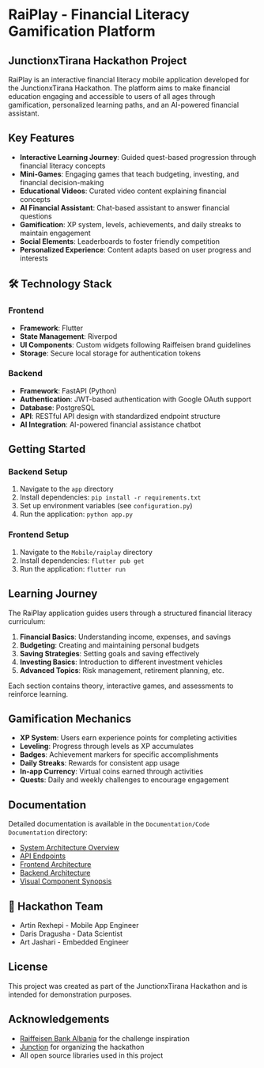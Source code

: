 # RaiPlay - Financial Literacy Gamification Platform



## JunctionxTirana Hackathon Project 

RaiPlay is an interactive financial literacy mobile application developed for the JunctionxTirana Hackathon. The platform aims to make financial education engaging and accessible to users of all ages through gamification, personalized learning paths, and an AI-powered financial assistant.

## Key Features

- **Interactive Learning Journey**: Guided quest-based progression through financial literacy concepts
- **Mini-Games**: Engaging games that teach budgeting, investing, and financial decision-making
- **Educational Videos**: Curated video content explaining financial concepts
- **AI Financial Assistant**: Chat-based assistant to answer financial questions
- **Gamification**: XP system, levels, achievements, and daily streaks to maintain engagement
- **Social Elements**: Leaderboards to foster friendly competition
- **Personalized Experience**: Content adapts based on user progress and interests

## 🛠️ Technology Stack

### Frontend
- **Framework**: Flutter
- **State Management**: Riverpod
- **UI Components**: Custom widgets following Raiffeisen brand guidelines
- **Storage**: Secure local storage for authentication tokens

### Backend
- **Framework**: FastAPI (Python)
- **Authentication**: JWT-based authentication with Google OAuth support
- **Database**: PostgreSQL
- **API**: RESTful API design with standardized endpoint structure
- **AI Integration**: AI-powered financial assistance chatbot


## Getting Started

### Backend Setup
1. Navigate to the `app` directory
2. Install dependencies: `pip install -r requirements.txt`
3. Set up environment variables (see `configuration.py`)
4. Run the application: `python app.py`

### Frontend Setup
1. Navigate to the `Mobile/raiplay` directory
2. Install dependencies: `flutter pub get`
3. Run the application: `flutter run`

##  Learning Journey

The RaiPlay application guides users through a structured financial literacy curriculum:

1. **Financial Basics**: Understanding income, expenses, and savings
2. **Budgeting**: Creating and maintaining personal budgets
3. **Saving Strategies**: Setting goals and saving effectively
4. **Investing Basics**: Introduction to different investment vehicles
5. **Advanced Topics**: Risk management, retirement planning, etc.

Each section contains theory, interactive games, and assessments to reinforce learning.

##  Gamification Mechanics

- **XP System**: Users earn experience points for completing activities
- **Leveling**: Progress through levels as XP accumulates
- **Badges**: Achievement markers for specific accomplishments
- **Daily Streaks**: Rewards for consistent app usage
- **In-app Currency**: Virtual coins earned through activities
- **Quests**: Daily and weekly challenges to encourage engagement

## Documentation

Detailed documentation is available in the `Documentation/Code Documentation` directory:

- [System Architecture Overview](Documentation/Code%20Documentation/1_System_Architecture_Overview.md)
- [API Endpoints](Documentation/Code%20Documentation/2_API_Endpoints.md)
- [Frontend Architecture](Documentation/Code%20Documentation/3_Frontend_Architecture.md)
- [Backend Architecture](Documentation/Code%20Documentation/4_Backend_Architecture.md)
- [Visual Component Synopsis](Documentation/Code%20Documentation/5_Visual_Component_Synopsis.md)

## 👥 Hackathon Team

- Artin Rexhepi - Mobile App Engineer
- Daris Dragusha - Data Scientist
- Art Jashari - Embedded Engineer


## License

This project was created as part of the JunctionxTirana Hackathon and is intended for demonstration purposes.

## Acknowledgements

- [Raiffeisen Bank Albania](https://www.raiffeisen.al/) for the challenge inspiration
- [Junction](https://www.hackjunction.com/) for organizing the hackathon
- All open source libraries used in this project
